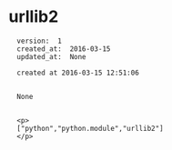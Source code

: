 
  # urllib2

      version:  1
      created_at:  2016-03-15
      updated_at:  None

      created at 2016-03-15 12:51:06 


      None


      <p>
      ["python","python.module","urllib2"]
      </p>

  